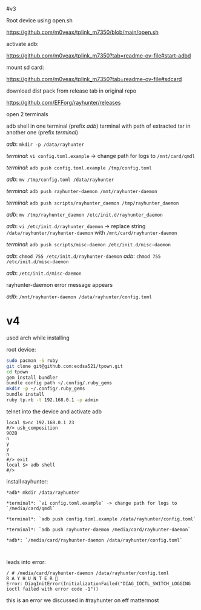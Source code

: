 #v3

Root device using open.sh

https://github.com/m0veax/tplink_m7350/blob/main/open.sh

activate adb:

https://github.com/m0veax/tplink_m7350?tab=readme-ov-file#start-adbd

mount sd card:

https://github.com/m0veax/tplink_m7350?tab=readme-ov-file#sdcard

download dist pack from release tab in original repo

https://github.com/EFForg/rayhunter/releases

open 2 terminals

adb shell in one terminal (prefix *adb*)
terminal with path of extracted tar in another one (prefix *terminal*)

*adb*: `mkdir -p /data/rayhunter`

*terminal*: `vi config.toml.example` -> change path for logs to `/mnt/card/qmdl`

*terminal*: `adb push config.toml.example /tmp/config.toml`

*adb*: `mv /tmp/config.toml /data/rayhunter`

*terminal*: `adb push rayhunter-daemon /mnt/rayhunter-daemon`

*terminal*: `adb push scripts/rayhunter_daemon /tmp/rayhunter_daemon`

*adb*: `mv /tmp/rayhunter_daemon /etc/init.d/rayhunter_daemon`

*adb*: `vi /etc/init.d/rayhunter_daemon` -> replace string `/data/rayhunter/rayhunter-daemon` with `/mnt/card/rayhunter-daemon`

*terminal*: `adb push scripts/misc-daemon /etc/init.d/misc-daemon`

*adb*: `chmod 755 /etc/init.d/rayhunter-daemon`
*adb*: `chmod 755 /etc/init.d/misc-daemon`

*adb*: `/etc/init.d/misc-daemon`

rayhunter-daemon error message appears

*adb*: `/mnt/rayhunter-daemon /data/rayhunter/config.toml`

# v4

used arch while installing

root device:

```bash
sudo pacman -S ruby
git clone git@github.com:ecdsa521/tpown.git
cd tpown
gem install bundler
bundle config path ~/.config/.ruby_gems
mkdir -p ~/.config/.ruby_gems
bundle install
ruby tp.rb -t 192.168.0.1 -p admin
```

telnet into the device and activate adb

```
local $>nc 192.168.0.1 23
#/> usb_composition
902B
n
y
y
n
#/> exit
local $> adb shell
#/>

```

install rayhunter:

```
*adb* mkdir /data/rayhunter

*terminal*: `vi config.toml.example` -> change path for logs to `/media/card/qmdl`

*terminal*: `adb push config.toml.example /data/rayhunter/config.toml`

*terminal*: `adb push rayhunter-daemon /media/card/rayhunter-daemon`

*adb*: `/media/card/rayhunter-daemon /data/rayhunter/config.toml`



```

leads into error:

```
/ # /media/card/rayhunter-daemon /data/rayhunter/config.toml
R A Y H U N T E R 🐳
Error: DiagInitError(InitializationFailed("DIAG_IOCTL_SWITCH_LOGGING ioctl failed with error code -1"))
```

this is an error we discussed in #rayhunter on eff mattermost
